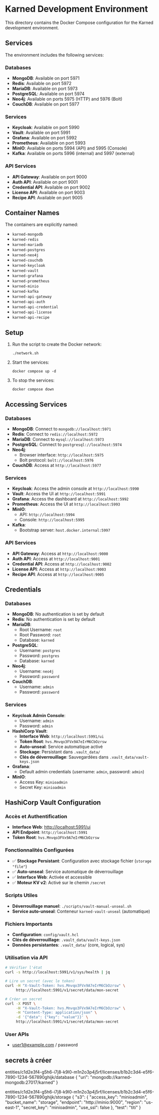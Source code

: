 # Karned Development Environment

This directory contains the Docker Compose configuration for the Karned development environment.

## Services

The environment includes the following services:

### Databases
- **MongoDB**: Available on port 5971
- **Redis**: Available on port 5972
- **MariaDB**: Available on port 5973
- **PostgreSQL**: Available on port 5974
- **Neo4j**: Available on ports 5975 (HTTP) and 5976 (Bolt)
- **CouchDB**: Available on port 5977

### Services
- **Keycloak**: Available on port 5990
- **Vault**: Available on port 5991
- **Grafana**: Available on port 5992
- **Prometheus**: Available on port 5993
- **MinIO**: Available on ports 5994 (API) and 5995 (Console)
- **Kafka**: Available on ports 5996 (internal) and 5997 (external)

### API Services
- **API Gateway**: Available on port 9000
- **Auth API**: Available on port 9001
- **Credential API**: Available on port 9002
- **License API**: Available on port 9003
- **Recipe API**: Available on port 9005

## Container Names

The containers are explicitly named:
- `karned-mongodb`
- `karned-redis`
- `karned-mariadb`
- `karned-postgres`
- `karned-neo4j`
- `karned-couchdb`
- `karned-keycloak`
- `karned-vault`
- `karned-grafana`
- `karned-prometheus`
- `karned-minio`
- `karned-kafka`
- `karned-api-gateway`
- `karned-api-auth`
- `karned-api-credential`
- `karned-api-license`
- `karned-api-recipe`

## Setup

1. Run the script to create the Docker network:
   ```
   ./network.sh
   ```

2. Start the services:
   ```
   docker compose up -d
   ```


3. To stop the services:
   ```
   docker compose down
   ```

## Accessing Services
### Databases
- **MongoDB**: Connect to `mongodb://localhost:5971`
- **Redis**: Connect to `redis://localhost:5972`
- **MariaDB**: Connect to `mysql://localhost:5973`
- **PostgreSQL**: Connect to `postgresql://localhost:5974`
- **Neo4j**: 
  - Browser interface: `http://localhost:5975`
  - Bolt protocol: `bolt://localhost:5976`
- **CouchDB**: Access at `http://localhost:5977`

### Services
- **Keycloak**: Access the admin console at `http://localhost:5990`
- **Vault**: Access the UI at `http://localhost:5991`
- **Grafana**: Access the dashboard at `http://localhost:5992`
- **Prometheus**: Access the UI at `http://localhost:5993`
- **MinIO**: 
  - API: `http://localhost:5994`
  - Console: `http://localhost:5995`
- **Kafka**:
  - Bootstrap server: `host.docker.internal:5997`

### API Services
- **API Gateway**: Access at `http://localhost:9000`
- **Auth API**: Access at `http://localhost:9001`
- **Credential API**: Access at `http://localhost:9002`
- **License API**: Access at `http://localhost:9003`
- **Recipe API**: Access at `http://localhost:9005`

## Credentials
### Databases
- **MongoDB**: No authentication is set by default
- **Redis**: No authentication is set by default
- **MariaDB**:
  - Root Username: `root`
  - Root Password: `root`
  - Database: `karned`
- **PostgreSQL**:
  - Username: `postgres`
  - Password: `postgres`
  - Database: `karned`
- **Neo4j**:
  - Username: `neo4j`
  - Password: `password`
- **CouchDB**:
  - Username: `admin`
  - Password: `password`

### Services
- **Keycloak Admin Console**:
  - Username: `admin`
  - Password: `admin`
- **HashiCorp Vault**:
  - **Interface Web**: `http://localhost:5991/ui`
  - **Token Root**: `hvs.Mnvqo3FVx9A7eIrM6CbOzrsw`
  - **Auto-unseal**: Service automatique activé
  - **Stockage**: Persistant dans `.vault_data/`
  - **Clés de déverrouillage**: Sauvegardées dans `.vault_data/vault-keys.json`
- **Grafana**:
  - Default admin credentials (username: `admin`, password: `admin`)
- **MinIO**:
  - Access Key: `minioadmin`
  - Secret Key: `minioadmin`


## HashiCorp Vault Configuration

### Accès et Authentification
- **Interface Web**: [http://localhost:5991/ui](http://localhost:5991/ui)
- **API Endpoint**: `http://localhost:5991`
- **Token Root**: `hvs.Mnvqo3FVx9A7eIrM6CbOzrsw`

### Fonctionnalités Configurées
- ✅ **Stockage Persistant**: Configuration avec stockage fichier (`storage "file"`)
- ✅ **Auto-unseal**: Service automatique de déverrouillage
- ✅ **Interface Web**: Activée et accessible
- ✅ **Moteur KV v2**: Activé sur le chemin `/secret`

### Scripts Utiles
- **Déverrouillage manuel**: `./scripts/vault-manual-unseal.sh`
- **Service auto-unseal**: Conteneur `karned-vault-unseal` (automatique)

### Fichiers Importants
- **Configuration**: `config/vault.hcl`
- **Clés de déverrouillage**: `.vault_data/vault-keys.json`
- **Données persistantes**: `.vault_data/` (core, logical, sys)

### Utilisation via API
```bash
# Vérifier l'état
curl -s http://localhost:5991/v1/sys/health | jq

# Lire un secret (avec le token)
curl -H "X-Vault-Token: hvs.Mnvqo3FVx9A7eIrM6CbOzrsw" \
     http://localhost:5991/v1/secret/data/mon-secret

# Créer un secret
curl -X POST \
     -H "X-Vault-Token: hvs.Mnvqo3FVx9A7eIrM6CbOzrsw" \
     -H "Content-Type: application/json" \
     -d '{"data": {"key": "value"}}' \
     http://localhost:5991/v1/secret/data/mon-secret
```

### User APIs
- user1@example.com / password

## secrets à créer

entities/c1d2e3f4-g5h6-i7j8-k9l0-m1n2o3p4j5rf/licenses/b1b2c3d4-e5f6-7890-1234-567890ghijk/database
{
  "uri": "mongodb://karned-mongodb:27017/karned"
}

entities/c1d2e3f4-g5h6-i7j8-k9l0-m1n2o3p4j5rf/licenses/b1b2c3d4-e5f6-7890-1234-567890ghijk/storage
{
  "s3": {
    "access_key": "minioadmin",
    "bucket_name": "storage",
    "endpoint": "http://minio:9000",
    "region": "us-east-1",
    "secret_key": "minioadmin",
    "use_ssl": false
  },
  "test": "titi"
}